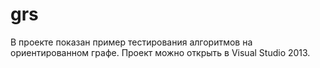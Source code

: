 # grs
В проекте показан пример тестирования алгоритмов на ориентированном графе. Проект можно открыть в Visual Studio 2013.
